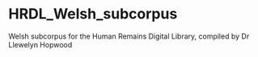 # HRDL_Welsh_subcorpus
Welsh subcorpus for the Human Remains Digital Library, compiled by Dr Llewelyn Hopwood
